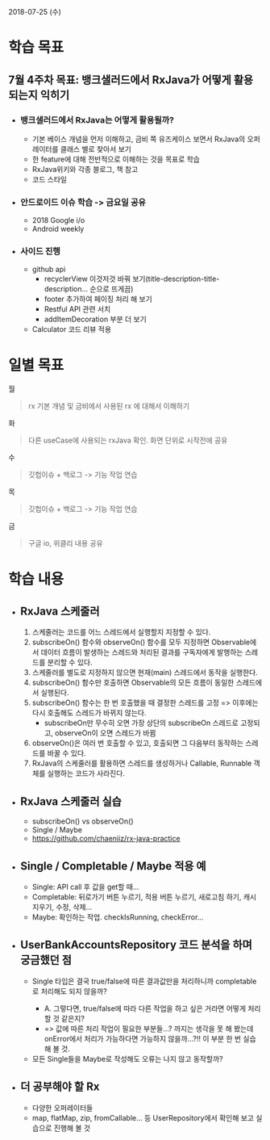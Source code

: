 2018-07-25 (수)

# 학습 목표

## 7월 4주차 목표: 뱅크샐러드에서 RxJava가 어떻게 활용되는지 익히기

- ### 뱅크샐러드에서 RxJava는 어떻게 활용될까?

  - 기본 베이스 개념을 먼저 이해하고, 금비 쪽 유즈케이스 보면서 RxJava의 오퍼레이터를 클래스 별로 찾아서 보기
  - 한 feature에 대해 전반적으로 이해하는 것을 목표로 학습
  - RxJava위키와 각종 블로그, 책 참고
  - 코드 스타일

- ### 안드로이드 이슈 학습 -> 금요일 공유

  - 2018 Google i/o
  - Android weekly

- ### 사이드 진행

  - github api
    - recyclerView 이것저것 바꿔 보기(title-description-title-description… 순으로 뜨게끔)
    - footer 추가하여 페이징 처리 해 보기
    - Restful API 관련 서치
    - addItemDecoration 부분 더 보기
  - Calculator 코드 리뷰 적용

# 일별 목표

월

> rx 기본 개념 및 금비에서 사용된 rx 에 대해서 이해하기

화

> 다른 useCase에 사용되는 rxJava 확인. 화면 단위로 시작전에 공유

수  

> 깃헙이슈 + 백로그 -> 기능 작업 연습

목

> 깃헙이슈 + 백로그 -> 기능 작업 연습

금

> 구글 io, 위클리 내용 공유



# 학습 내용

- ## RxJava 스케줄러

  1. 스케줄러는 코드를 어느 스레드에서 실행할지 지정할 수 있다. 
  2. subscribeOn() 함수와 observeOn() 함수를 모두 지정하면 Observable에서 데이터 흐름이 발생하는 스레드와 처리된 결과를 구독자에게 발행하는 스레드를 분리할 수 있다.
  3. 스케줄러를 별도로 지정하지 않으면 현재(main) 스레드에서 동작을 실행한다. 
  4. subscribeOn() 함수만 호출하면 Observable의 모든 흐름이 동일한 스레드에서 실행된다. 
  5. subscribeOn() 함수는 한 번 호출했을 때 결정한 스레드를 고정 => 이후에는 다시 호출해도 스레드가 바뀌지 않는다.
     - subscribeOn만 무수히 오면 가장 상단의 subscribeOn 스레드로 고정되고, observeOn이 오면 스레드가 바뀜
  6. observeOn()은 여러 번 호출할 수 있고, 호출되면 그 다음부터 동작하는 스레드를 바꿀 수 있다.
  7. RxJava의 스케줄러를 활용하면 스레드를 생성하거나 Callable, Runnable 객체를 실행하는 코드가 사라진다.

  

- ## RxJava 스케줄러 실습

  - subscribeOn() vs observeOn() 
  - Single / Maybe
  - https://github.com/chaeniiz/rx-java-practice

  

- ## Single / Completable / Maybe 적용 예

  - Single: API call 후 값을 get할 때...
  - Completable: 뒤로가기 버튼 누르기, 적용 버튼 누르기, 새로고침 하기, 캐시 지우기, 수정, 삭제...
  - Maybe: 확인하는 작업. checkIsRunning, checkError...

  

- ## UserBankAccountsRepository 코드 분석을 하며 궁금했던 점

  - Single<Boolean> 타입은 결국 true/false에 따른 결과값만을 처리하니까 completable로 처리해도 되지 않을까?
    - A. 그렇다면, true/false에 따라 다른 작업을 하고 싶은 거라면 어떻게 처리할 것 같은지?
    - => 값에 따른 처리 작업이 필요한 부분들...? 까지는 생각을 못 해 봤는데 onError에서 처리가 가능하다면 가능하지 않을까...?!! 이 부분 한 번 실습해 볼 것.
  - 모든 Single들을 Maybe로 작성해도 오류는 나지 않고 동작할까?



- ## 더 공부해야 할 Rx

  - 다양한 오퍼레이터들
  - map, flatMap, zip, fromCallable… 등 UserRepository에서 확인해 보고 실습으로 진행해 볼 것